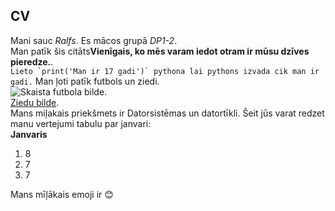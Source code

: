 ## CV
Mani sauc *Ralfs*. Es mācos grupā *DP1-2*.      
Man patīk šis citāts**Vienīgais, ko mēs varam iedot otram ir mūsu dzīves pieredze.**.  
``Lieto `print('Man ir 17 gadi')` pythona lai pythons izvada cik man ir gadi.``
Man ļoti patīk futbols un ziedi.  
![Skaista futbola bilde](https://www.google.com/search?q=soccer+pictures&tbm=isch&ved=2ahUKEwiH0-XF74fxAhUDtYsKHXRxDEAQ2-cCegQIABAA&oq=soccer+pictures&gs_lcp=CgNpbWcQAzIECAAQEzIECAAQEzIECAAQEzIECAAQEzIECAAQEzIECAAQEzIECAAQEzIECAAQEzIECAAQEzIECAAQEzoGCAAQBxAeOggIABAHEB4QEzoCCABQphZYoiNg5SRoAHAAeACAAXeIAYQGkgEDOS4xmAEAoAEBqgELZ3dzLXdpei1pbWfAAQE&sclient=img&ei=N0y_YMfbHIPqrgT04rGABA&bih=969&biw=1920#imgrc=rhsSgBSfdJLdlM).  
[Ziedu bilde](https://encrypted-tbn0.gstatic.com/images?q=tbn:ANd9GcRMr5USQVQkNb7u25TEZKv0BIvQdEu1Fehwhg&usqp=CAU).  
Mans miļakais priekšmets ir Datorsistēmas un datortīkli. Šeit jūs varat redzet manu vertejumi tabulu par janvari:  
 **Janvaris**  
1. 8  
2. 7  
3. 7  

Mans mīļākais emoji ir :blush: